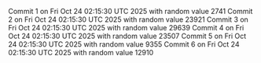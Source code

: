 Commit 1 on Fri Oct 24 02:15:30 UTC 2025 with random value 2741
Commit 2 on Fri Oct 24 02:15:30 UTC 2025 with random value 23921
Commit 3 on Fri Oct 24 02:15:30 UTC 2025 with random value 29639
Commit 4 on Fri Oct 24 02:15:30 UTC 2025 with random value 23507
Commit 5 on Fri Oct 24 02:15:30 UTC 2025 with random value 9355
Commit 6 on Fri Oct 24 02:15:30 UTC 2025 with random value 12910
